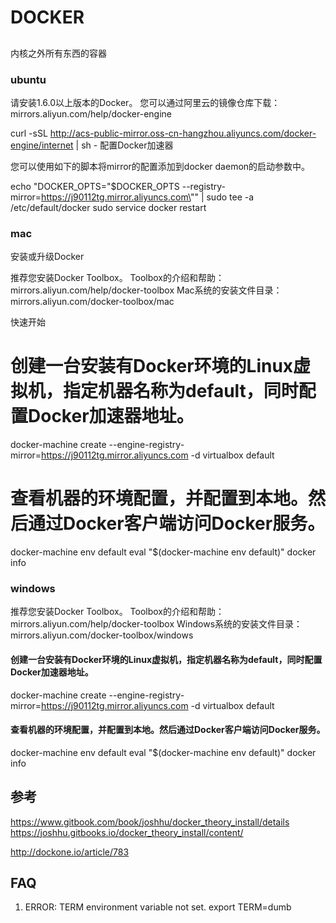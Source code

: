 DOCKER
=============

##

内核之外所有东西的容器

### ubuntu

请安装1.6.0以上版本的Docker。
您可以通过阿里云的镜像仓库下载： mirrors.aliyun.com/help/docker-engine

curl -sSL http://acs-public-mirror.oss-cn-hangzhou.aliyuncs.com/docker-engine/internet | sh -
配置Docker加速器

您可以使用如下的脚本将mirror的配置添加到docker daemon的启动参数中。

echo "DOCKER_OPTS=\"\$DOCKER_OPTS --registry-mirror=https://j90112tg.mirror.aliyuncs.com\"" | sudo tee -a /etc/default/docker
sudo service docker restart


### mac

安装或升级Docker

推荐您安装Docker Toolbox。
Toolbox的介绍和帮助： mirrors.aliyun.com/help/docker-toolbox
Mac系统的安装文件目录： mirrors.aliyun.com/docker-toolbox/mac

快速开始

# 创建一台安装有Docker环境的Linux虚拟机，指定机器名称为default，同时配置Docker加速器地址。
docker-machine create --engine-registry-mirror=https://j90112tg.mirror.aliyuncs.com -d virtualbox default

# 查看机器的环境配置，并配置到本地。然后通过Docker客户端访问Docker服务。
docker-machine env default
eval "$(docker-machine env default)"
docker info

### windows

推荐您安装Docker Toolbox。
Toolbox的介绍和帮助： mirrors.aliyun.com/help/docker-toolbox
Windows系统的安装文件目录： mirrors.aliyun.com/docker-toolbox/windows

#### 创建一台安装有Docker环境的Linux虚拟机，指定机器名称为default，同时配置Docker加速器地址。
docker-machine create --engine-registry-mirror=https://j90112tg.mirror.aliyuncs.com -d virtualbox default

#### 查看机器的环境配置，并配置到本地。然后通过Docker客户端访问Docker服务。
docker-machine env default
eval "$(docker-machine env default)"
docker info


## 参考

https://www.gitbook.com/book/joshhu/docker_theory_install/details
https://joshhu.gitbooks.io/docker_theory_install/content/

http://dockone.io/article/783

## FAQ


1. ERROR: TERM environment variable not set.
export TERM=dumb

